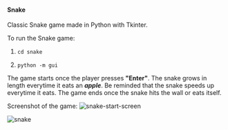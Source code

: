 #### **Snake**
Classic Snake game made in Python with Tkinter.

To run the Snake game:

1. `cd snake`

2. `python -m gui`

The game starts once the player presses **"Enter"**. The snake grows in length everytime it eats an ***apple***. Be reminded that the snake speeds up everytime it eats. The game ends once the snake hits the wall or eats itself.

Screenshot of the game:
![snake-start-screen](https://github.com/PaulAREnriquez/snake/assets/105270881/ed185565-b147-4ed9-8a0a-2f8e429675bd)

![snake](https://github.com/PaulAREnriquez/snake/assets/105270881/19e85a9c-fc74-47d9-87d5-0a322cd69540)
